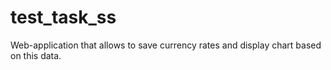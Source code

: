 # test_task_ss
Web-application that allows to save currency rates and display chart based on this data.
